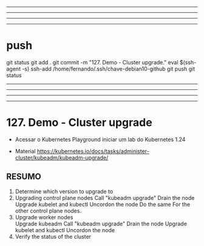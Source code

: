 
------------------------------------------------------------------------------------------------------------------------------------------------------
------------------------------------------------------------------------------------------------------------------------------------------------------
------------------------------------------------------------------------------------------------------------------------------------------------------
------------------------------------------------------------------------------------------------------------------------------------------------------
# push

git status
git add .
git commit -m "127. Demo - Cluster upgrade."
eval $(ssh-agent -s)
ssh-add /home/fernando/.ssh/chave-debian10-github
git push
git status



------------------------------------------------------------------------------------------------------------------------------------------------------
------------------------------------------------------------------------------------------------------------------------------------------------------
------------------------------------------------------------------------------------------------------------------------------------------------------
------------------------------------------------------------------------------------------------------------------------------------------------------
# 127. Demo - Cluster upgrade

- Acessar o Kubernetes Playground
iniciar um lab do Kubernetes 1.24


- Material
<https://kubernetes.io/docs/tasks/administer-cluster/kubeadm/kubeadm-upgrade/>


## RESUMO

1. Determine which version to upgrade to
2. Upgrading control plane nodes
    Call "kubeadm upgrade" 
    Drain the node
    Upgrade kubelet and kubectl 
    Uncordon the node
    Do the same For the other control plane nodes.
3. Upgrade worker nodes  
    Upgrade kubeadm
    Call "kubeadm upgrade"
    Drain the node
    Upgrade kubelet and kubectl
    Uncordon the node
4. Verify the status of the cluster